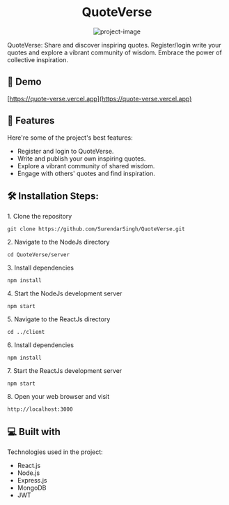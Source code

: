 <h1 align="center" id="title">QuoteVerse</h1>

<p align="center"><img src="https://socialify.git.ci/SurendarSingh/QuoteVerse/image?description=1&amp;descriptionEditable=QuoteVerse%3A%20Share%20and%20discover%20inspiring%20quotes&amp;font=Rokkitt&amp;language=1&amp;name=1&amp;owner=1&amp;pattern=Floating%20Cogs&amp;theme=Auto" alt="project-image"></p>

<p id="description">QuoteVerse: Share and discover inspiring quotes. Register/login write your quotes and explore a vibrant community of wisdom. Embrace the power of collective inspiration.</p>

<h2>🚀 Demo</h2>

[https://quote-verse.vercel.app](https://quote-verse.vercel.app)

  
  
<h2>🧐 Features</h2>

Here're some of the project's best features:

*   Register and login to QuoteVerse.
*   Write and publish your own inspiring quotes.
*   Explore a vibrant community of shared wisdom.
*   Engage with others' quotes and find inspiration.

<h2>🛠️ Installation Steps:</h2>

<p>1. Clone the repository</p>

```
git clone https://github.com/SurendarSingh/QuoteVerse.git
```

<p>2. Navigate to the NodeJs directory</p>

```
cd QuoteVerse/server
```

<p>3. Install dependencies</p>

```
npm install
```

<p>4. Start the NodeJs development server</p>

```
npm start
```

<p>5. Navigate to the ReactJs directory</p>

```
cd ../client
```

<p>6. Install dependencies</p>

```
npm install
```

<p>7. Start the ReactJs development server</p>

```
npm start
```

<p>8. Open your web browser and visit</p>

```
http://localhost:3000
```

  
  
<h2>💻 Built with</h2>

Technologies used in the project:

*   React.js
*   Node.js
*   Express.js
*   MongoDB
*   JWT
